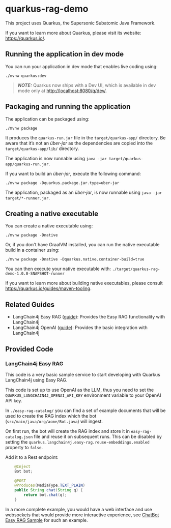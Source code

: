 # quarkus-rag-demo

This project uses Quarkus, the Supersonic Subatomic Java Framework.

If you want to learn more about Quarkus, please visit its website: <https://quarkus.io/>.

## Running the application in dev mode

You can run your application in dev mode that enables live coding using:

```shell script
./mvnw quarkus:dev
```

> **_NOTE:_**  Quarkus now ships with a Dev UI, which is available in dev mode only at <http://localhost:8080/q/dev/>.

## Packaging and running the application

The application can be packaged using:

```shell script
./mvnw package
```

It produces the `quarkus-run.jar` file in the `target/quarkus-app/` directory.
Be aware that it’s not an _über-jar_ as the dependencies are copied into the `target/quarkus-app/lib/` directory.

The application is now runnable using `java -jar target/quarkus-app/quarkus-run.jar`.

If you want to build an _über-jar_, execute the following command:

```shell script
./mvnw package -Dquarkus.package.jar.type=uber-jar
```

The application, packaged as an _über-jar_, is now runnable using `java -jar target/*-runner.jar`.

## Creating a native executable

You can create a native executable using:

```shell script
./mvnw package -Dnative
```

Or, if you don't have GraalVM installed, you can run the native executable build in a container using:

```shell script
./mvnw package -Dnative -Dquarkus.native.container-build=true
```

You can then execute your native executable with: `./target/quarkus-rag-demo-1.0.0-SNAPSHOT-runner`

If you want to learn more about building native executables, please consult <https://quarkus.io/guides/maven-tooling>.

## Related Guides

- LangChain4j Easy RAG ([guide](https://docs.quarkiverse.io/quarkus-langchain4j/dev/index.html)): Provides the Easy RAG functionality with LangChain4j
- LangChain4j OpenAI ([guide](https://docs.quarkiverse.io/quarkus-langchain4j/dev/index.html)): Provides the basic integration with LangChain4j

## Provided Code

### LangChain4j Easy RAG

This code is a very basic sample service to start developing with Quarkus LangChain4j using Easy RAG.

This code is set up to use OpenAI as the LLM, thus you need to set the `QUARKUS_LANGCHAIN4J_OPENAI_API_KEY` environment variable to your OpenAI API key.

In `./easy-rag-catalog/` you can find a set of example documents that will be used to create the RAG index which the bot (`src/main/java/org/acme/Bot.java`) will ingest.

On first run, the bot will create the RAG index and store it in `easy-rag-catalog.json` file and reuse it on subsequent runs.
This can be disabled by setting the `quarkus.langchain4j.easy-rag.reuse-embeddings.enabled` property to `false`.

Add it to a Rest endpoint:
```java
    @Inject
    Bot bot;
    
    @POST
    @Produces(MediaType.TEXT_PLAIN)
    public String chat(String q) {
        return bot.chat(q);
    }
```

In a more complete example, you would have a web interface and use websockets that would provide more interactive experience, see [ChatBot Easy RAG Sample](https://github.com/quarkiverse/quarkus-langchain4j/tree/main/samples/chatbot-easy-rag) for such an example.